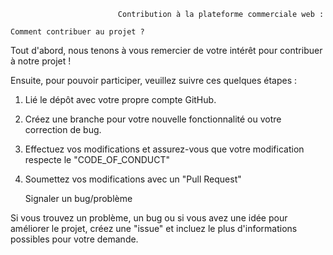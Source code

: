 							Contribution à la plateforme commerciale web :

	Comment contribuer au projet ?

Tout d'abord, nous tenons à vous remercier de votre intérêt pour contribuer à notre projet !

Ensuite, pour pouvoir participer, veuillez suivre ces quelques étapes :
1. Lié le dépôt avec votre propre compte GitHub.
2. Créez une branche pour votre nouvelle fonctionnalité ou votre correction de bug.
3. Effectuez vos modifications et assurez-vous que votre modification respecte le "CODE_OF_CONDUCT"
4. Soumettez vos modifications avec un "Pull Request"

	Signaler un bug/problème 

Si vous trouvez un problème, un bug ou si vous avez une idée pour améliorer le projet, créez une "issue" et incluez le plus d'informations possibles 
pour votre demande.

 
 
